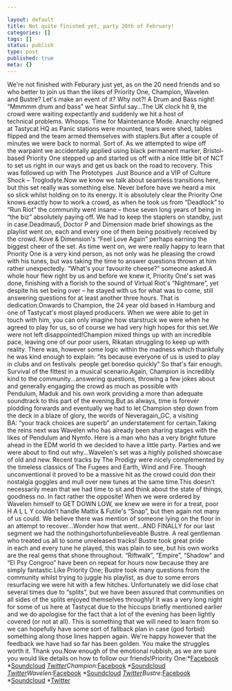 ```yaml
---

layout: default
title: Not quite finished yet, party 20th of February!
categories: []
tags: []
status: publish
type: post
published: true
meta: {}
---
```

We're not finished with Feburary just yet, as on the 20 need friends and so who better to join us than the likes of Priority One, Champion, Wavelen and Bustre? Let's make an event of it? Why not?! A Drum and Bass night! “Mmmmm drum and bass” we hear Sinful say...The UK clock hit 9, the crowd were waiting expectantly and suddenly we hit a host of technical problems. Whoops. Time for Maintenance Mode. Anarchy reigned at Tastycat HQ as Panic stations were mounted, tears were shed, tables flipped and the team armed themselves with staplers.But after a couple of minutes we were back to normal. Sort of. As we attempted to wipe off the warpaint we accidentally applied using black permanent marker, Bristol­based Priority One stepped up and started us off with a nice little bit of NCT to set us right in our ways and get us back on the road to recovery. This was followed up with The Prototypes ­ Just Bounce and a VIP of Culture Shock – Troglodyte.Now we know we talk about seamless transitions here, but this set really was something else. Never before have we heard a mix so slick whilst holding on to its energy. It is absolutely clear the Priority One knows exactly how to work a crowd, as when he took us from “Deadlock” to “Run Riot” the community went insane – those seven long years of being in “the biz” absolutely paying off. We had to keep the staplers on standby, just in case.Deadmau5, Doctor P and Dimension made brief showings as the playlist went on, each and every one of them being positively received by the crowd. Kove & Dimension's “Feel Love Again” perhaps earning the biggest cheer of the set. As time went on, we were really happy to learn that Priority One is a very kind person, as not only was he pleasing the crowd with his tunes, but was taking the time to answer questions thrown at him rather unexpectedly. “What's your favourite cheese?” someone asked.A whole hour flew right by us and before we knew it, Priority One's set was done, finishing with a florish to the sound of Virtual Riot's “Nightmare”, yet despite his set being over – he stayed with us for what was to come, still answering questions for at least another three hours. That is dedication.Onwards to Champion, the 24 year old based in Hamburg and one of Tastycat's most played producers. When we were able to get in touch with him, you can only imagine how starstruck we were when he agreed to play for us, so of course we had very high hopes for this set.We were not left disappointed!Champion mixed things up with an incredible pace, leaving one of our poor users, Rikatan struggling to keep up with reality. There was, however some logic within the madness which thankfully he was kind enough to explain: “its because everyone of us is used to play in clubs and on festivals ­ people get boredso quickly” So that's fair enough. Survival of the fittest in a musical scenario.Again, Champion is incredibly kind to the community...answering questions, throwing a few jokes about and generally engaging the crowd as much as possible with Pendulum, Maduk and his own work providing a more than adequate soundtrack to this part of the evening.But as always, time is forever plodding forwards and eventually we had to let Champion step down from the deck in a blaze of glory, the words of Neveragain_GC, a visiting BA: “your track choices are superb” an understatement for certain.Taking the reins next was Wavelen who has already been sharing stages with the likes of Pendulum and Nymfo. Here is a man who has a very bright future ahead in the EDM world th we decided to have a little party. Parties and we were about to find out why...Wavelen's set was a highly polished showcase of old and new. Recent tracks by The Prodigy were nicely complemented by the timeless classics of The Fugees and Earth, Wind and Fire. Though unconventional it proved to be a massive hit as the crowd could don their nostalgia goggles and mull over new tunes at the same time.This doesn't necessarily mean that we had time to sit and think about the state of things, goodness no. In fact rather the opposite! When we were ordered by Wavelen himself to GET DOWN LOW, we knew we were in for a treat, poor H A L L Y couldn't handle Mattix & Futile's “Snap”, but then again not many of us could. We believe there was mention of someone lying on the floor in an attempt to recover...Wonder how that went...AND FINALLY for our last segment we had the nothing­short­of­unbelieveable Bustre. A real gentleman who treated us all to some unreleased tracks! Bustre took great pride in each and every tune he played, this was plain to see, but his own works are the real gems that shone throughout. “Riftwalk”, “Empire”, “Shadow” and “El Psy Congroo” have been on repeat for hours now because they are simply fantastic.Like Priority One; Bustre took many questions from the community whilst trying to juggle his playlist, as due to some errors resurfacing we were hit with a few hitches. Unfortunately we did lose chat several times due to “splits”, but we have been assured that communities on all sides of the splits enjoyed themselves throughly! It was a very long night for some of us here at Tastycat due to the hiccups briefly mentioned earlier and we do apologise for the fact that a lot of the evening has been lightly covered (or not at all). This is something that we will need to learn from so we can hopefully have some sort of fallback plan in case (god forbid) something along those lines happen again. We're happy however that the feedback we have had so far has been golden. You make the struggles worth it. Thank you.Now enough of the emotional rubbish, as we are sure you would like details on how to follow our friends!Priority One:*[Facebook](http://goo.gl/M1FnHt)
*[Soundcloud](http://goo.gl/WPRnR5)
*[Twitter](http://goo.gl/2GdT8O)Champion:*[Facebook](http://goo.gl/bRDemm)
*[Soundcloud](http://goo.gl/w2lB2E)
*[Twitter](http://goo.gl/tzj7Dm)Wavelen:*[Facebook](http://goo.gl/J3qY5G)
*[Soundcloud](http://goo.gl/rr4evM)
*[Twitter](http://goo.gl/OGcVOE)Bustre:*[Facebook](http://goo.gl/3hOAqj)
*[Soundcloud](http://goo.gl/h5rjxg)
*[Twitter](http://goo.gl/jtbgJB)

